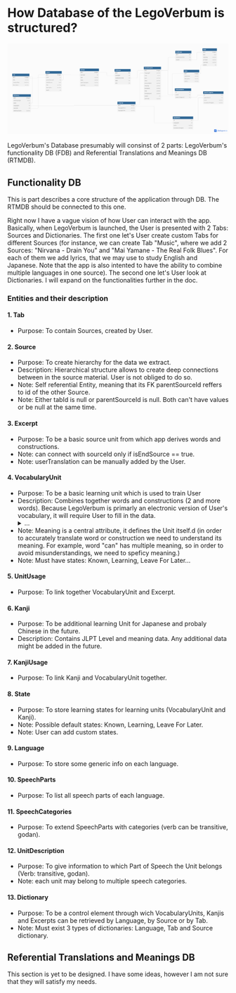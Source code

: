 # How Database of the LegoVerbum is structured?

![DB Structure Draft](Images/DB-Structure-v-0-1-0.png)

LegoVerbum's Database presumably will consinst of 2 parts: LegoVerbum's functionality DB (FDB) and Referential Translations and Meanings DB (RTMDB).

## Functionality DB
This is part describes a core structure of the application through DB. The RTMDB should be connected to this one. 

Right now I have a vague vision of how User can interact with the app. Basically, when LegoVerbum is launched, the User is presented with 2 Tabs: Sources and Dictionaries. The first one let's User create custom Tabs for different Sources (for instance, we can create Tab "Music", where we add 2 Sources: "Nirvana - Drain You" and "Mai Yamane - The Real Folk Blues". For each of them we add lyrics, that we may use to study English and Japanese. Note that the app is also intented to have the ability to combine multiple languages in one source). The second one let's User look at Dictionaries. I will expand on the functionalities further in the doc. 


### Entities and their description
#### 1. Tab
- Purpose: To contain Sources, created by User.

#### 2. Source
- Purpose: To create hierarchy for the data we extract.
- Description: Hierarchical structure allows to create deep connections between in the source material. User is not obliged to do so.
- Note: Self referential Entity, meaning that its FK parentSourceId reffers to id of the other Source.
- Note: Either tabId is null or parentSourceId is null. Both can't have values or be null at the same time.

#### 3. Excerpt
- Purpose: To be a basic source unit from which app derives words and constructions.
- Note: can connect with sourceId only if isEndSource == true.
- Note: userTranslation can be manually added by the User.

#### 4. VocabularyUnit
- Purpose: To be a basic learning unit which is used to train User
- Description: Combines together words and constructions (2 and more words). Because LegoVerbum is primarly an electronic version of User's vocabulary, it will require User to fill in the data. <details> <summary>...</summary> Bovvan: I'd like to avoid such thing, however I don't have a dataset now nor do I have a clear understanding of how to implement this word classification. Anyway I will need require User's interaction with the app here. And maybe it's not a bad thing, as it will help them memorize info faster and understand the context better. Anyhow, I've been stuck at this stage for too long, time to act.</details> 
- Note: Meaning is a central attribute, it defines the Unit itself.d (in order to accurately translate word or construction we need to understand its meaning. For example, word "can" has multiple meaning, so in order to avoid misunderstandings, we need to speficy meaning.)
- Note: Must have states: Known, Learning, Leave For Later...

#### 5. UnitUsage
- Purpose: To link together VocabularyUnit and Excerpt.

#### 6. Kanji
- Purpose: To be additional learning Unit for Japanese and probaly Chinese in the future.
- Description: Contains JLPT Level and meaning data. Any additional data might be added in the future.

#### 7. KanjiUsage
- Purpose: To link Kanji and VocabularyUnit together.

#### 8. State
- Purpose: To store learning states for learning units (VocabularyUnit and Kanji).
- Note: Possible default states: Known, Learning, Leave For Later.
- Note: User can add custom states.

#### 9. Language
- Purpose: To store some generic info on each language.

#### 10. SpeechParts
- Purpose: To list all speech parts of each language.

#### 11. SpeechCategories
- Purpose: To extend SpeechParts with categories (verb can be transitive, godan).

#### 12. UnitDescription
- Purpose: To give information to which Part of Speech the Unit belongs (Verb: transitive, godan).
- Note: each unit may belong to multiple speech categories.

#### 13. Dictionary
- Purpose: To be a control element through wich VocabularyUnits, Kanjis and Excerpts can be retrieved by Language, by Source or by Tab.
- Note: Must exist 3 types of dictionaries: Language, Tab and Source dictionary.

## Referential Translations and Meanings DB
This section is yet to be designed. I have some ideas, however I am not sure that they will satisfy my needs. 